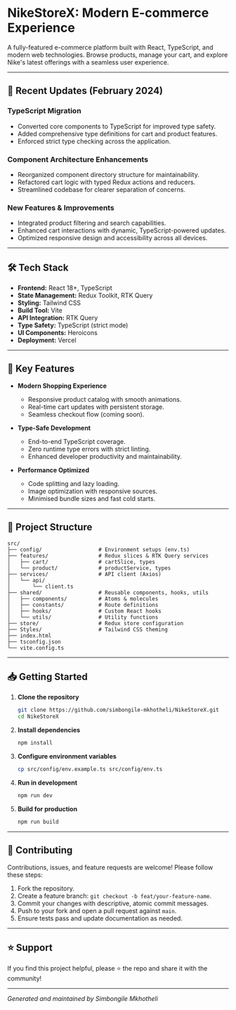 # NikeStoreX: Modern E-commerce Experience

A fully-featured e-commerce platform built with React, TypeScript, and modern web technologies. Browse products, manage your cart, and explore Nike's latest offerings with a seamless user experience.

---

## 🚀 Recent Updates (February 2024)

### TypeScript Migration
- Converted core components to TypeScript for improved type safety.
- Added comprehensive type definitions for cart and product features.
- Enforced strict type checking across the application.

### Component Architecture Enhancements
- Reorganized component directory structure for maintainability.
- Refactored cart logic with typed Redux actions and reducers.
- Streamlined codebase for clearer separation of concerns.

### New Features & Improvements
- Integrated product filtering and search capabilities.
- Enhanced cart interactions with dynamic, TypeScript-powered updates.
- Optimized responsive design and accessibility across all devices.

---

## 🛠 Tech Stack

- **Frontend:** React 18+, TypeScript  
- **State Management:** Redux Toolkit, RTK Query  
- **Styling:** Tailwind CSS  
- **Build Tool:** Vite  
- **API Integration:** RTK Query  
- **Type Safety:** TypeScript (strict mode)  
- **UI Components:** Heroicons  
- **Deployment:** Vercel  

---

## 🎯 Key Features

- **Modern Shopping Experience**  
  - Responsive product catalog with smooth animations.  
  - Real-time cart updates with persistent storage.  
  - Seamless checkout flow (coming soon).

- **Type-Safe Development**  
  - End-to-end TypeScript coverage.  
  - Zero runtime type errors with strict linting.  
  - Enhanced developer productivity and maintainability.

- **Performance Optimized**  
  - Code splitting and lazy loading.  
  - Image optimization with responsive sources.  
  - Minimised bundle sizes and fast cold starts.

---

## 📁 Project Structure

```
src/
├── config/                  # Environment setups (env.ts)
├── features/                # Redux slices & RTK Query services
│   ├── cart/                # cartSlice, types
│   └── product/             # productService, types
├── services/                # API client (Axios)
│   └── api/
│       └── client.ts
├── shared/                  # Reusable components, hooks, utils
│   ├── components/          # Atoms & molecules
│   ├── constants/           # Route definitions
│   ├── hooks/               # Custom React hooks
│   └── utils/               # Utility functions
├── store/                   # Redux store configuration
├── Styles/                  # Tailwind CSS theming
├── index.html
├── tsconfig.json
└── vite.config.ts
```

---

## 📥 Getting Started

1. **Clone the repository**  
   ```bash
   git clone https://github.com/simbongile-mkhotheli/NikeStoreX.git
   cd NikeStoreX
   ```

2. **Install dependencies**  
   ```bash
   npm install
   ```

3. **Configure environment variables**  
   ```bash
   cp src/config/env.example.ts src/config/env.ts
   ```

4. **Run in development**  
   ```bash
   npm run dev
   ```

5. **Build for production**  
   ```bash
   npm run build
   ```

---

## 🤝 Contributing

Contributions, issues, and feature requests are welcome! Please follow these steps:
1. Fork the repository.
2. Create a feature branch: `git checkout -b feat/your-feature-name`.
3. Commit your changes with descriptive, atomic commit messages.
4. Push to your fork and open a pull request against `main`.
5. Ensure tests pass and update documentation as needed.

---

## ⭐ Support

If you find this project helpful, please ⭐ the repo and share it with the community!

---

*Generated and maintained by Simbongile Mkhotheli*  
